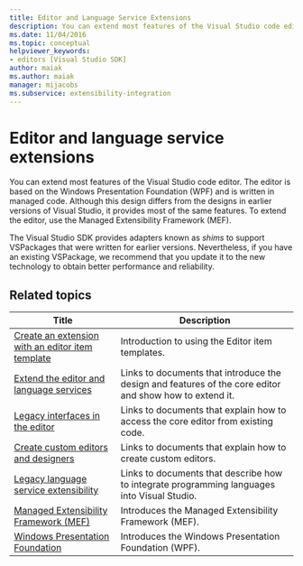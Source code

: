```yaml
---
title: Editor and Language Service Extensions
description: You can extend most features of the Visual Studio code editor, which is implemented using Windows Presentation Foundation and is written in managed code.
ms.date: 11/04/2016
ms.topic: conceptual
helpviewer_keywords:
- editors [Visual Studio SDK]
author: maiak
ms.author: maiak
manager: mijacobs
ms.subservice: extensibility-integration
---
```

# Editor and language service extensions

You can extend most features of the Visual Studio code editor. The editor is based on the Windows Presentation Foundation (WPF) and is written in managed code. Although this design differs from the designs in earlier versions of Visual Studio, it provides most of the same features. To extend the editor, use the Managed Extensibility Framework (MEF).

 The Visual Studio SDK provides adapters known as *shims* to support VSPackages that were written for earlier versions. Nevertheless, if you have an existing VSPackage, we recommend that you update it to the new technology to obtain better performance and reliability.

## Related topics

|Title|Description|
|-----------|-----------------|
|[Create an extension with an editor item template](../extensibility/creating-an-extension-with-an-editor-item-template.md)|Introduction to using the Editor item templates.|
|[Extend the editor and language services](../extensibility/extending-the-editor-and-language-services.md)|Links to documents that introduce the design and features of the core editor and show how to extend it.|
|[Legacy interfaces in the editor](/previous-versions/visualstudio/visual-studio-2015/extensibility/legacy-interfaces-in-the-editor?preserve-view=true&view=vs-2015)|Links to documents that explain how to access the core editor from existing code.|
|[Create custom editors and designers](../extensibility/creating-custom-editors-and-designers.md)|Links to documents that explain how to create custom editors.|
|[Legacy language service extensibility](../extensibility/internals/legacy-language-service-extensibility.md)|Links to documents that describe how to integrate programming languages into Visual Studio.|
|[Managed Extensibility Framework (MEF)](/dotnet/framework/mef/index)|Introduces the Managed Extensibility Framework (MEF).|
|[Windows Presentation Foundation](/dotnet/framework/wpf/index)|Introduces the Windows Presentation Foundation (WPF).|
